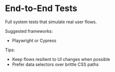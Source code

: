 # End-to-End Tests

Full system tests that simulate real user flows.

Suggested frameworks:
- Playwright or Cypress

Tips:
- Keep flows resilient to UI changes when possible
- Prefer data selectors over brittle CSS paths


